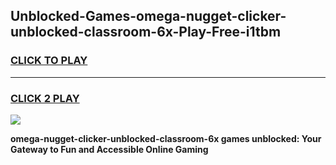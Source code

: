 
## Unblocked-Games-omega-nugget-clicker-unblocked-classroom-6x-Play-Free-i1tbm
<h3>
<a href="https://premium76.site?title=omega-nugget-clicker-unblocked-classroom-6x&ref=18A1">CLICK TO PLAY</a></h3>
<hr>

<h3>
<a href="https://premium76.site?title=omega-nugget-clicker-unblocked-classroom-6x&ref=18A1">CLICK 2 PLAY</a>
  
</h3>

<a href="https://premium76.site?title=omega-nugget-clicker-unblocked-classroom-6x&ref=18A1"><img src="https://clearcache.store/games.png"></a>


**omega-nugget-clicker-unblocked-classroom-6x games unblocked: Your Gateway to Fun and Accessible Online Gaming**
